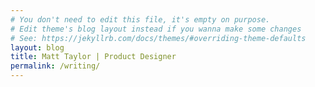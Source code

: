 ```yaml
---
# You don't need to edit this file, it's empty on purpose.
# Edit theme's blog layout instead if you wanna make some changes
# See: https://jekyllrb.com/docs/themes/#overriding-theme-defaults
layout: blog
title: Matt Taylor | Product Designer
permalink: /writing/
---
```

